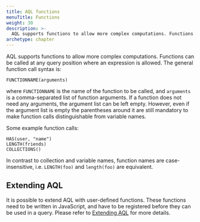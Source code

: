 ```yaml
---
title: AQL functions
menuTitle: Functions
weight: 30
description: >-
  AQL supports functions to allow more complex computations. Functions can be called at any query position where an expression is allowed.
archetype: chapter
---
```

AQL supports functions to allow more complex computations. Functions can be
called at any query position where an expression is allowed. The general
function call syntax is:

```aql
FUNCTIONNAME(arguments)
```

where `FUNCTIONNAME` is the name of the function to be called, and `arguments`
is a comma-separated list of function arguments. If a function does not need any
arguments, the argument list can be left empty. However, even if the argument
list is empty the parentheses around it are still mandatory to make function
calls distinguishable from variable names.

Some example function calls:

```aql
HAS(user, "name")
LENGTH(friends)
COLLECTIONS()
```

In contrast to collection and variable names, function names are case-insensitive, 
i.e. `LENGTH(foo)` and `length(foo)` are equivalent.

## Extending AQL

It is possible to extend AQL with user-defined functions. These functions need to
be written in JavaScript, and have to be registered before they can be used in a query.
Please refer to [Extending AQL](../user-defined-functions.md) for more details.
